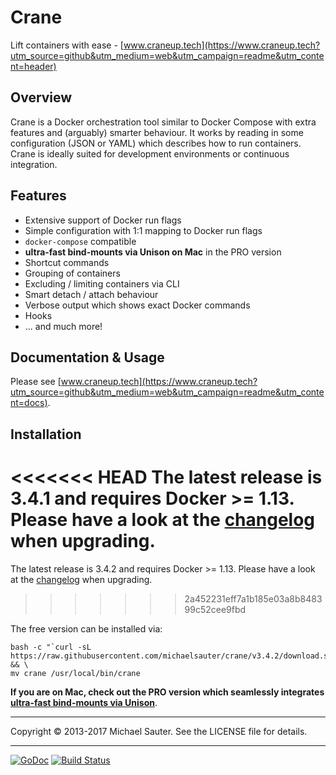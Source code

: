 # Crane
Lift containers with ease - [www.craneup.tech](https://www.craneup.tech?utm_source=github&utm_medium=web&utm_campaign=readme&utm_content=header)


## Overview
Crane is a Docker orchestration tool similar to Docker Compose with extra
features and (arguably) smarter behaviour. It works by reading in some
configuration (JSON or YAML) which describes how to run containers. Crane is
ideally suited for development environments or continuous integration.

## Features

* Extensive support of Docker run flags
* Simple configuration with 1:1 mapping to Docker run flags
* `docker-compose` compatible
* **ultra-fast bind-mounts via Unison on Mac** in the PRO version
* Shortcut commands
* Grouping of containers
* Excluding / limiting containers via CLI
* Smart detach / attach behaviour
* Verbose output which shows exact Docker commands
* Hooks
* ... and much more!

## Documentation & Usage

Please see [www.craneup.tech](https://www.craneup.tech?utm_source=github&utm_medium=web&utm_campaign=readme&utm_content=docs).

## Installation

<<<<<<< HEAD
The latest release is 3.4.1 and requires Docker >= 1.13.
Please have a look at the [changelog](https://github.com/sniperkit/crane/blob/master/CHANGELOG.md) when upgrading.
=======
The latest release is 3.4.2 and requires Docker >= 1.13.
Please have a look at the [changelog](https://github.com/michaelsauter/crane/blob/master/CHANGELOG.md) when upgrading.
>>>>>>> 2a452231eff7a1b185e03a8b848399c52cee9fbd

The free version can be installed via:

```
bash -c "`curl -sL https://raw.githubusercontent.com/michaelsauter/crane/v3.4.2/download.sh`" && \
mv crane /usr/local/bin/crane
```

**If you are on Mac, check out the PRO version which seamlessly integrates
[ultra-fast bind-mounts via Unison](https://www.craneup.tech?utm_source=github&utm_medium=web&utm_campaign=readme&utm_content=pro)**.

---

Copyright © 2013-2017 Michael Sauter. See the LICENSE file for details.

---

[![GoDoc](https://godoc.org/github.com/sniperkit/crane?status.png)](https://godoc.org/github.com/sniperkit/crane)
[![Build Status](https://travis-ci.org/michaelsauter/crane.svg?branch=master)](https://travis-ci.org/michaelsauter/crane)

